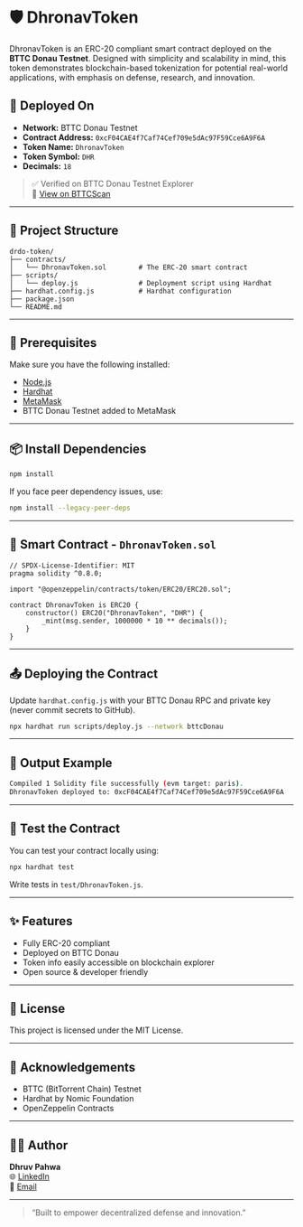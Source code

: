 # 🛡️ DhronavToken

DhronavToken is an ERC-20 compliant smart contract deployed on the **BTTC Donau Testnet**. Designed with simplicity and scalability in mind, this token demonstrates blockchain-based tokenization for potential real-world applications, with emphasis on defense, research, and innovation.

## 🚀 Deployed On

- **Network:** BTTC Donau Testnet  
- **Contract Address:** `0xcF04CAE4f7Caf74Cef709e5dAc97F59Cce6A9F6A`  
- **Token Name:** `DhronavToken`  
- **Token Symbol:** `DHR`  
- **Decimals:** `18`

> ✅ Verified on BTTC Donau Testnet Explorer  
> 🔗 [View on BTTCScan](https://testscan.bt.io/address/0xcF04CAE4f7Caf74Cef709e5dAc97F59Cce6A9F6A)

--- 

## 📁 Project Structure

```
drdo-token/
├── contracts/
│   └── DhronavToken.sol        # The ERC-20 smart contract
├── scripts/
│   └── deploy.js               # Deployment script using Hardhat
├── hardhat.config.js           # Hardhat configuration
├── package.json
└── README.md
```

---

## 🔧 Prerequisites

Make sure you have the following installed:

- [Node.js](https://nodejs.org/en/)
- [Hardhat](https://hardhat.org)
- [MetaMask](https://metamask.io/)
- BTTC Donau Testnet added to MetaMask

---

## 📦 Install Dependencies

```bash
npm install
```

If you face peer dependency issues, use:

```bash
npm install --legacy-peer-deps
```

---

## 📜 Smart Contract - `DhronavToken.sol`

```solidity
// SPDX-License-Identifier: MIT
pragma solidity ^0.8.0;

import "@openzeppelin/contracts/token/ERC20/ERC20.sol";

contract DhronavToken is ERC20 {
    constructor() ERC20("DhronavToken", "DHR") {
        _mint(msg.sender, 1000000 * 10 ** decimals());
    }
}
```

---

## 📤 Deploying the Contract

Update `hardhat.config.js` with your BTTC Donau RPC and private key (never commit secrets to GitHub).

```bash
npx hardhat run scripts/deploy.js --network bttcDonau
```

---

## 📄 Output Example

```bash
Compiled 1 Solidity file successfully (evm target: paris).
DhronavToken deployed to: 0xcF04CAE4f7Caf74Cef709e5dAc97F59Cce6A9F6A
```

---

## 🧪 Test the Contract

You can test your contract locally using:

```bash
npx hardhat test
```

Write tests in `test/DhronavToken.js`.

---

## ✨ Features

- Fully ERC-20 compliant
- Deployed on BTTC Donau
- Token info easily accessible on blockchain explorer
- Open source & developer friendly

---

## 📜 License

This project is licensed under the MIT License.

---

## 🙌 Acknowledgements

- BTTC (BitTorrent Chain) Testnet  
- Hardhat by Nomic Foundation  
- OpenZeppelin Contracts  

---

## 👨‍💻 Author

**Dhruv Pahwa**  
🌐 [LinkedIn](https://www.linkedin.com/in/dhruvpahwa/)  
📧 [Email](mailto:dhruvpahwa02@gmail.com)

---

> “Built to empower decentralized defense and innovation.”
